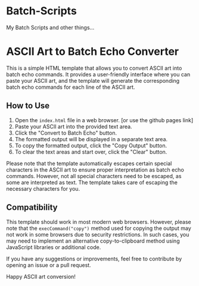 # Batch-Scripts
My Batch Scripts
and other things...

# ASCII Art to Batch Echo Converter

This is a simple HTML template that allows you to convert ASCII art into batch echo commands. It provides a user-friendly interface where you can paste your ASCII art, and the template will generate the corresponding batch echo commands for each line of the ASCII art.

## How to Use

1. Open the `index.html` file in a web browser. [or use the github pages link]
2. Paste your ASCII art into the provided text area.
3. Click the "Convert to Batch Echo" button.
4. The formatted output will be displayed in a separate text area.
5. To copy the formatted output, click the "Copy Output" button.
6. To clear the text areas and start over, click the "Clear" button.

Please note that the template automatically escapes certain special characters in the ASCII art to ensure proper interpretation as batch echo commands. However, not all special characters need to be escaped, as some are interpreted as text. The template takes care of escaping the necessary characters for you.

## Compatibility

This template should work in most modern web browsers. However, please note that the `execCommand("copy")` method used for copying the output may not work in some browsers due to security restrictions. In such cases, you may need to implement an alternative copy-to-clipboard method using JavaScript libraries or additional code.

If you have any suggestions or improvements, feel free to contribute by opening an issue or a pull request.

Happy ASCII art conversion!
